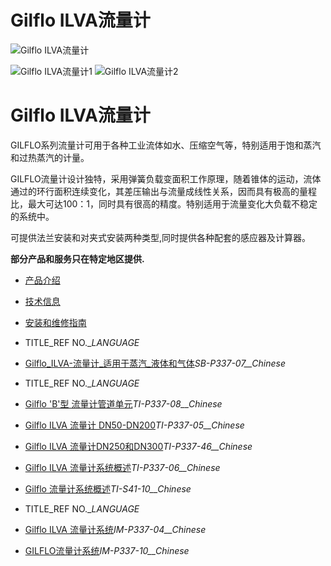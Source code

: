 

# Gilflo ILVA流量计

![Gilflo ILVA流量计](/d/file/p/408493d64cf689a853185784a85f6e0e.jpg)

![Gilflo ILVA流量计1](/d/file/p/408493d64cf689a853185784a85f6e0e.jpg) ![Gilflo ILVA流量计2](/d/file/p/f62689b9163a9b26a91f8387c7d96b3e.jpg)

# Gilflo ILVA流量计

GILFLO系列流量计可用于各种工业流体如水、压缩空气等，特别适用于饱和蒸汽和过热蒸汽的计量。

GILFLO流量计设计独特，采用弹簧负载变面积工作原理，随着锥体的运动，流体通过的环行面积连续变化，其差压输出与流量成线性关系，因而具有极高的量程比，最大可达100：1，同时具有很高的精度。特别适用于流量变化大负载不稳定的系统中。

可提供法兰安装和对夹式安装两种类型,同时提供各种配套的感应器及计算器。

**部分产品和服务只在特定地区提供.**

-   [产品介绍](javascript:navactive(1);)
-   [技术信息](javascript:navactive(2);)
-   [安装和维修指南](javascript:navactive(3);)

-   TITLE_REF NO.__LANGUAGE_
-   [Gilflo\_ILVA-流量计\_适用于蒸汽\_液体和气体](http://7xkry5.com1.z0.glb.clouddn.com/SB-P337-07-Gilflo_ILVA-流量计_适用于蒸汽_液体和气体.pdf)_SB-P337-07__Chinese_

-   TITLE_REF NO.__LANGUAGE_
-   [Gilflo 'B'型 流量计管道单元](http://7xkry5.com1.z0.glb.clouddn.com/TI-P337-08-Gilflo%20'B'型%20流量计管道单元.pdf)_TI-P337-08__Chinese_
-   [Gilflo ILVA 流量计 DN50-DN200](http://7xkry5.com1.z0.glb.clouddn.com/TI-P337-05-Gilflo%20ILVA%20流量计%20DN50-DN200.pdf)_TI-P337-05__Chinese_
-   [Gilflo ILVA 流量计DN250和DN300](http://7xkry5.com1.z0.glb.clouddn.com/TI-P337-46-Gilflo%20ILVA%20流量计DN250和DN300.pdf)_TI-P337-46__Chinese_
-   [Gilflo ILVA 流量计系统概述](http://7xkry5.com1.z0.glb.clouddn.com/TI-P337-06-Gilflo%20ILVA%20流量计系统概述.pdf)_TI-P337-06__Chinese_
-   [Gilflo 流量计系统概述](http://7xkry5.com1.z0.glb.clouddn.com/TI-S41-10-Gilflo%20流量计系统概述.pdf)_TI-S41-10__Chinese_

-   TITLE_REF NO.__LANGUAGE_
-   [Gilflo ILVA 流量计系统](http://7xkry5.com1.z0.glb.clouddn.com/IM-P337-04-Gilflo%20ILVA%20流量计系统.pdf)_IM-P337-04__Chinese_
-   [GILFLO流量计系统](http://7xkry5.com1.z0.glb.clouddn.com/IM-P337-10-GILFLO流量计系统.pdf)_IM-P337-10__Chinese_
